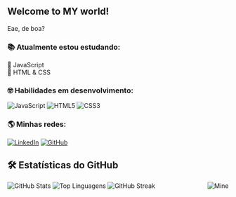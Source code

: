## Welcome to MY world!
Eae, de boa?

### 📚 Atualmente estou estudando:

🔹 JavaScript\
🔹 HTML & CSS

### 🤓 Habilidades em desenvolvimento:

![JavaScript](https://img.shields.io/badge/JavaScript-F7DF1E?style=for-the-badge&logo=javascript&logoColor=black)
![HTML5](https://img.shields.io/badge/HTML5-E34F26?style=for-the-badge&logo=html5&logoColor=white)
![CSS3](https://img.shields.io/badge/CSS3-1572B6?style=for-the-badge&logo=css3&logoColor=white)

### 🌎 Minhas redes:

[![LinkedIn](https://img.shields.io/badge/LinkedIn-0077B5?style=for-the-badge&logo=linkedin&logoColor=white)](https://www.linkedin.com/in/leticialeme-dev/) 
[![GitHub](https://img.shields.io/badge/GitHub-181717?style=for-the-badge&logo=github&logoColor=white)](https://github.com/LeticiaLemeHub)


<div align="">
  <h2>🛠 Estatísticas do GitHub</h2>

  <!-- Estatísticas do GitHub -->
  <img src="https://github-readme-stats.vercel.app/api?username=LeticiaLemeHub&show_icons=true&count_private=true&hide=prs&theme=transparent" alt="GitHub Stats">

  <!-- Linguagens mais usadas -->
  <img src="https://github-readme-stats.vercel.app/api/top-langs/?username=LeticiaLemeHub&layout=compact&theme=transparent" alt="Top Linguagens">

  <!-- Streak -->
  <img src="https://github-readme-streak-stats.herokuapp.com/?user=LeticiaLemeHub&theme=transparent" alt="GitHub Streak">
  <img align="right" alt="Mine" src="https://media.tenor.com/b6PLDyupHEUAAAAi/espresso-cappuccino.gif">
</div>
